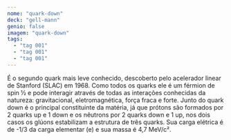 ```yaml
---
nome: "quark-down"
deck: "gell-mann"
genio: false
imagem: "quark-down"
tags:
  - "tag 001"
  - "tag 001"
  - "tag 001"
---
```


É o segundo quark mais leve conhecido, descoberto pelo acelerador linear de Stanford (SLAC) em 1968. Como todos os quarks ele é um férmion de spin ½ e pode interagir através de todas as interações conhecidas da natureza: gravitacional, eletromagnética, força fraca e forte. Junto do quark down é o principal constituinte da matéria, já que prótons são formados por 2 quarks up e 1 down e os nêutrons por 2 quarks down e 1 up, nos dois casos os glúons estabilizam a estrutura de três quarks. Sua carga elétrica é de -1/3 da carga elementar (e) e sua massa é 4,7 MeV/c².
